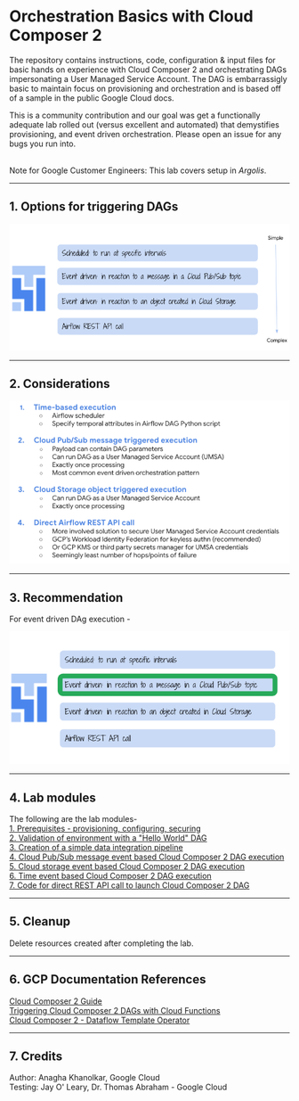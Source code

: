 # Orchestration Basics with Cloud Composer 2

The repository contains instructions, code, configuration & input files for basic hands on experience with Cloud Composer 2 and orchestrating DAGs impersonating a User Managed Service Account. The DAG is embarrassigly basic to maintain focus on provisioning and orchestration and is based off of a sample in the public Google Cloud docs.<br>

This is a community contribution and our goal was get a functionally adequate lab rolled out (versus excellent and automated) that demystifies provisioning, and event driven orchestration. Please open an issue for any bugs you run into. <br><br>

Note for Google Customer Engineers: This lab covers setup in *Argolis*.<br>

<hr>

## 1. Options for triggering DAGs

![Options](09-images/00-Options.png)

<hr>

## 2. Considerations

![Recommended](09-images/02-Considerations.png)

<hr>

## 3. Recommendation
For event driven DAg execution -

![Considerations](09-images/01-Recommended.png)

<hr>

## 4. Lab modules

The following are the lab modules-<br>
[1. Prerequisites - provisioning, configuring, securing](02-prerequisites.md) <BR>
[2. Validation of environment with a "Hello World" DAG](03-hello-world-dag.md) <BR>
[3. Creation of a simple data integration pipeline](04-data-integration-dag.md) <BR>
[4. Cloud Pub/Sub message event based Cloud Composer 2 DAG execution](05-edo-pubsub-event.md) <BR>
[5. Cloud storage event based Cloud Composer 2 DAG execution](06-edo-gcs-event.md) <BR>
[6. Time event based Cloud Composer 2 DAG execution](07-edo-time.md) <BR>
[7. Code for direct REST API call to launch Cloud Composer 2 DAG](08-rest-api-call.md) <BR>

  <hr>
  
## 5. Cleanup

Delete resources created after completing the lab.
  
  <hr>
  
## 6. GCP Documentation References

[Cloud Composer 2 Guide](https://cloud.google.com/composer/docs/composer-2/quickstart)<BR>
[Triggering Cloud Composer 2 DAGs with Cloud Functions](https://cloud.google.com/composer/docs/composer-2/triggering-with-gcf)<BR>
[Cloud Composer 2 - Dataflow Template Operator](https://cloud.google.com/composer/docs/how-to/using/using-dataflow-template-operator)
  
  <hr>

## 7. Credits

Author: Anagha Khanolkar, Google Cloud<br>
Testing: Jay O' Leary, Dr. Thomas Abraham - Google Cloud
